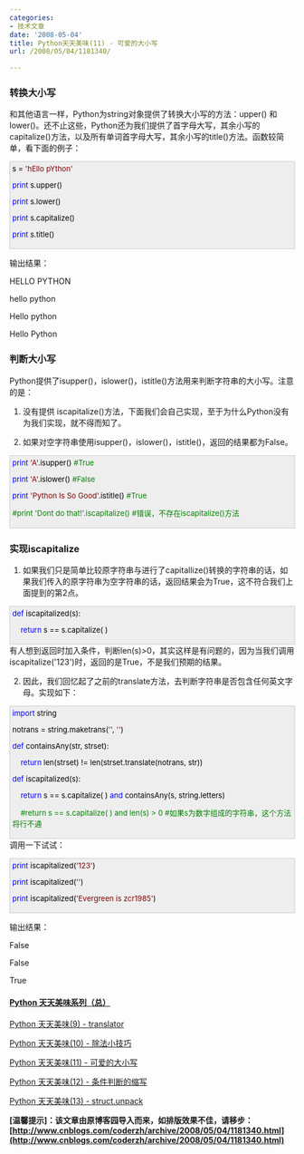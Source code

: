 ```yaml
---
categories:
- 技术文章
date: '2008-05-04'
title: Python天天美味(11) - 可爱的大小写
url: /2008/05/04/1181340/

---
```



### 转换大小写

和其他语言一样，Python为string对象提供了转换大小写的方法：upper() 和 lower()。还不止这些，Python还为我们提供了首字母大写，其余小写的capitalize()方法，以及所有单词首字母大写，其余小写的title()方法。函数较简单，看下面的例子：

<div style="border: 1px solid #cccccc; padding: 4px 5px 4px 4px; background-color: #eeeeee; font-size: 13px; width: 98%;"><span style="color: #000000;">s&nbsp;</span><span style="color: #000000;">=</span><span style="color: #000000;">&nbsp;</span><span style="color: #800000;">'</span><span style="color: #800000;">hEllo&nbsp;pYthon</span><span style="color: #800000;">'</span><span style="color: #000000;">

</span><span style="color: #0000ff;">print</span><span style="color: #000000;">&nbsp;s.upper()

</span><span style="color: #0000ff;">print</span><span style="color: #000000;">&nbsp;s.lower()

</span><span style="color: #0000ff;">print</span><span style="color: #000000;">&nbsp;s.capitalize()

</span><span style="color: #0000ff;">print</span><span style="color: #000000;">&nbsp;s.title()</span></div>

输出结果：

HELLO PYTHON

hello python

Hello python

Hello Python

### 判断大小写

Python提供了isupper()，islower()，istitle()方法用来判断字符串的大小写。注意的是：

1. 没有提供 iscapitalize()方法，下面我们会自己实现，至于为什么Python没有为我们实现，就不得而知了。

2. 如果对空字符串使用isupper()，islower()，istitle()，返回的结果都为False。

<div style="border: 1px solid #cccccc; padding: 4px 5px 4px 4px; background-color: #eeeeee; font-size: 13px; width: 98%;"><span style="color: #0000ff;">print</span><span style="color: #000000;">&nbsp;</span><span style="color: #800000;">'</span><span style="color: #800000;">A</span><span style="color: #800000;">'</span><span style="color: #000000;">.isupper()&nbsp;</span><span style="color: #008000;">#</span><span style="color: #008000;">True</span><span style="color: #008000;">

</span><span style="color: #0000ff;">print</span><span style="color: #000000;">&nbsp;</span><span style="color: #800000;">'</span><span style="color: #800000;">A</span><span style="color: #800000;">'</span><span style="color: #000000;">.islower()&nbsp;</span><span style="color: #008000;">#</span><span style="color: #008000;">False</span><span style="color: #008000;">

</span><span style="color: #0000ff;">print</span><span style="color: #000000;">&nbsp;</span><span style="color: #800000;">'</span><span style="color: #800000;">Python&nbsp;Is&nbsp;So&nbsp;Good</span><span style="color: #800000;">'</span><span style="color: #000000;">.istitle()&nbsp;</span><span style="color: #008000;">#</span><span style="color: #008000;">True</span><span style="color: #008000;">

#</span><span style="color: #008000;">print&nbsp;'Dont&nbsp;do&nbsp;that!'.iscapitalize()&nbsp;#错误，不存在iscapitalize()方法</span></div>

### 实现iscapitalize

1. 如果我们只是简单比较原字符串与进行了capitallize()转换的字符串的话，如果我们传入的原字符串为空字符串的话，返回结果会为True，这不符合我们上面提到的第2点。

<div style="border: 1px solid #cccccc; padding: 4px 5px 4px 4px; background-color: #eeeeee; font-size: 13px; width: 98%;"><span style="color: #0000ff;">def</span><span style="color: #000000;">&nbsp;iscapitalized(s):

&nbsp;&nbsp;&nbsp;&nbsp;</span><span style="color: #0000ff;">return</span><span style="color: #000000;">&nbsp;s&nbsp;</span><span style="color: #000000;">==</span><span style="color: #000000;">&nbsp;s.capitalize(&nbsp;)</span></div>
有人想到返回时加入条件，判断len(s)&gt;0，其实这样是有问题的，因为当我们调用iscapitalize('123')时，返回的是True，不是我们预期的结果。

2. 因此，我们回忆起了之前的translate方法，去判断字符串是否包含任何英文字母。实现如下：

<div style="border: 1px solid #cccccc; padding: 4px 5px 4px 4px; background-color: #eeeeee; font-size: 13px; width: 98%;"><span style="color: #0000ff;">import</span><span style="color: #000000;">&nbsp;string

notrans&nbsp;</span><span style="color: #000000;">=</span><span style="color: #000000;">&nbsp;string.maketrans(</span><span style="color: #800000;">''</span><span style="color: #000000;">,&nbsp;</span><span style="color: #800000;">''</span><span style="color: #000000;">)

</span><span style="color: #0000ff;">def</span><span style="color: #000000;">&nbsp;containsAny(str,&nbsp;strset):

&nbsp;&nbsp;&nbsp;&nbsp;</span><span style="color: #0000ff;">return</span><span style="color: #000000;">&nbsp;len(strset)&nbsp;</span><span style="color: #000000;">!=</span><span style="color: #000000;">&nbsp;len(strset.translate(notrans,&nbsp;str))

</span><span style="color: #0000ff;">def</span><span style="color: #000000;">&nbsp;iscapitalized(s):

&nbsp;&nbsp;&nbsp;&nbsp;</span><span style="color: #0000ff;">return</span><span style="color: #000000;">&nbsp;s&nbsp;</span><span style="color: #000000;">==</span><span style="color: #000000;">&nbsp;s.capitalize(&nbsp;)&nbsp;</span><span style="color: #0000ff;">and</span><span style="color: #000000;">&nbsp;containsAny(s,&nbsp;string.letters)

&nbsp;&nbsp;&nbsp;&nbsp;</span><span style="color: #008000;">#</span><span style="color: #008000;">return&nbsp;s&nbsp;==&nbsp;s.capitalize(&nbsp;)&nbsp;and&nbsp;len(s)&nbsp;&gt;&nbsp;0&nbsp;#如果s为数字组成的字符串，这个方法将行不通</span></div>
调用一下试试：

<div style="border: 1px solid #cccccc; padding: 4px 5px 4px 4px; background-color: #eeeeee; font-size: 13px; width: 98%;"><span style="color: #0000ff;">print</span><span style="color: #000000;">&nbsp;iscapitalized(</span><span style="color: #800000;">'</span><span style="color: #800000;">123</span><span style="color: #800000;">'</span><span style="color: #000000;">)

</span><span style="color: #0000ff;">print</span><span style="color: #000000;">&nbsp;iscapitalized(</span><span style="color: #800000;">''</span><span style="color: #000000;">)

</span><span style="color: #0000ff;">print</span><span style="color: #000000;">&nbsp;iscapitalized(</span><span style="color: #800000;">'</span><span style="color: #800000;">Evergreen&nbsp;is&nbsp;zcr1985</span><span style="color: #800000;">'</span><span style="color: #000000;">)</span></div>

输出结果：

False

False

True

#### [Python  天天美味系列（总）](http://www.cnblogs.com/coderzh/archive/2008/07/08/pythoncookbook.html)
  
[Python    天天美味(9) - translator](http://www.cnblogs.com/coderzh/archive/2008/05/03/1180705.html) &nbsp;
  
[Python    天天美味(10) - 除法小技巧](http://www.cnblogs.com/coderzh/archive/2008/05/04/1181250.html) &nbsp;
  
[Python    天天美味(11) - 可爱的大小写](http://www.cnblogs.com/coderzh/archive/2008/05/04/1181340.html) 

[Python    天天美味(12) - 条件判断的缩写](http://www.cnblogs.com/coderzh/archive/2008/05/04/1181416.html)&nbsp;
  
[Python    天天美味(13) - struct.unpack](http://www.cnblogs.com/coderzh/archive/2008/05/04/1181462.html)&nbsp; &nbsp;


**[温馨提示]：该文章由原博客园导入而来，如排版效果不佳，请移步：[http://www.cnblogs.com/coderzh/archive/2008/05/04/1181340.html](http://www.cnblogs.com/coderzh/archive/2008/05/04/1181340.html)**